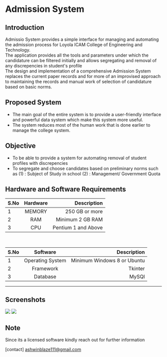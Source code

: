 ﻿# Admission System

## Introduction

Admissio System provides a simple interface for managing and automating the admission process for Loyola ICAM College of Engineering and Technology.<br/>The application provides all the tools and parameters under which the candidature can be filtered initially and allows segregating and removal of any discrepencies in student's profile <br/>
The design and implementation of a comprehensive Admission System replaces the current paper records and for more of an improvised approach to maintaining the records and manual work of selection of candidature based on basic norms.

## Proposed System

- The main goal of the entire system is to provide a user-friendly interface and powerful data system which make this system more useful.
- The system reduces most of the human work that is done earlier to manage the college system.

## Objective

- To be able to provide a system for automating removal of student profiles with discrepencies
- To segregate and choose candidates based on preliminary norms such as
  (1) : Subject of Study in school
  (2) : Management/ Government Quota

## Hardware and Software Requirements

| S.No | Hardware |         Description |
| ---- | :------: | ------------------: |
| 1    |  MEMORY  |      250 GB or more |
| 2    |   RAM    |    Minimum 2 GB RAM |
| 3    |   CPU    | Pentium 1 and Above |

<br/>

| S.No |     Software     |                 Description |
| ---- | :--------------: | --------------------------: |
| 1    | Operating System | Minimum Windows 8 or Ubuntu |
| 2    |    Framework     |                     Tkinter |
| 3    |     Database     |                       MySQl |

<hr>

## Screenshots
<img src="https://github.com/sinking8/AdmissionSoftware/screenshots/1.PNG"/>
<img src="https://github.com/sinking8/AdmissionSoftware/screenshots/2.png"/>
<h2>Note</h2>
Since its a licensed software kindly reach out for further information

[contact] ashwinblaze111@gmail.com
